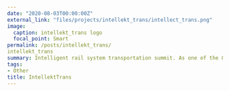 ```yaml
---
date: "2020-08-03T00:00:00Z"
external_link: "files/projects/intellekt_trans/intellect_trans.png"
image:
  caption: intellekt_trans logo
  focal_point: Smart
permalink: /posts/intellekt_trans/
intellekt_trans
summary: Intelligent rail system transportation summit. As one of the Organizing Committee members of the intelligent rail system transportation summit, the organization participated in the summit and attended the meeting.
tags:
- Other
title: IntellektTrans
---
```

